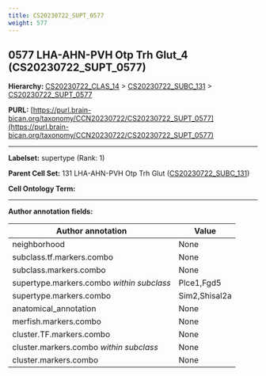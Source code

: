 ```yaml
---
title: CS20230722_SUPT_0577
weight: 577
---
```

## 0577 LHA-AHN-PVH Otp Trh Glut_4 (CS20230722_SUPT_0577)
<b>Hierarchy: </b>
[CS20230722_CLAS_14](../CS20230722_CLAS_14) >
[CS20230722_SUBC_131](../CS20230722_SUBC_131) >
[CS20230722_SUPT_0577](../CS20230722_SUPT_0577)

**PURL:** [https://purl.brain-bican.org/taxonomy/CCN20230722/CS20230722_SUPT_0577](https://purl.brain-bican.org/taxonomy/CCN20230722/CS20230722_SUPT_0577)

---


**Labelset:** supertype (Rank: 1)

**Parent Cell Set:** 131 LHA-AHN-PVH Otp Trh Glut ([CS20230722_SUBC_131](../CS20230722_SUBC_131))



**Cell Ontology Term:** 

[MARKER GENES.]: #


---

[TRANSFERRED ANNOTATIONS.]: #


[AUTHOR ANNOTATION FIELDS.]: #


**Author annotation fields:**

| Author annotation | Value |
|-------------------|-------|
|neighborhood|None|
|subclass.tf.markers.combo|None|
|subclass.markers.combo|None|
|supertype.markers.combo _within subclass_|Plce1,Fgd5|
|supertype.markers.combo|Sim2,Shisal2a|
|anatomical_annotation|None|
|merfish.markers.combo|None|
|cluster.TF.markers.combo|None|
|cluster.markers.combo _within subclass_|None|
|cluster.markers.combo|None|
